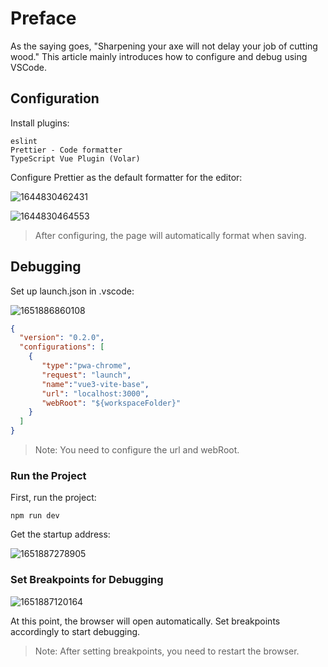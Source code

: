 # Preface

As the saying goes, "Sharpening your axe will not delay your job of cutting wood." This article mainly introduces how to configure and debug using VSCode.

## Configuration

Install plugins:

```plaintext
eslint
Prettier - Code formatter
TypeScript Vue Plugin (Volar)
```

Configure Prettier as the default formatter for the editor:

![1644830462431](https://github.jzfai.top/file/vap-assets/1644830462431.png)

![1644830464553](https://github.jzfai.top/file/vap-assets/1644830464553.png)

> After configuring, the page will automatically format when saving.

## Debugging

Set up launch.json in .vscode:

![1651886860108](https://github.jzfai.top/file/vap-assets/1651886860108.png)

```json
{
  "version": "0.2.0",
  "configurations": [
    {
       "type":"pwa-chrome",
       "request": "launch",
       "name":"vue3-vite-base",
       "url": "localhost:3000",
       "webRoot": "${workspaceFolder}"
    }
  ]
}
```

> Note: You need to configure the url and webRoot.

### Run the Project

First, run the project:

```
npm run dev 
```

Get the startup address:

![1651887278905](https://github.jzfai.top/file/vap-assets/1651887278905.png)

### Set Breakpoints for Debugging

![1651887120164](https://github.jzfai.top/file/vap-assets/1651887120164.png)

At this point, the browser will open automatically. Set breakpoints accordingly to start debugging.

> Note: After setting breakpoints, you need to restart the browser.
